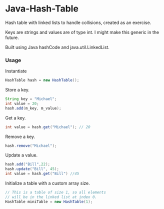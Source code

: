 Java-Hash-Table
===============

Hash table with linked lists to handle collisions, created as an exercise. 

Keys are strings and values are of type int. I might make this generic in the future. 

Built using Java hashCode and java.util.LinkedList. 

### Usage

Instantiate

~~~java
HashTable hash = new HashTable();
~~~

Store a key.

~~~java
String key = "Michael";
int value = 20;
hash.add(m_key, m_value);
~~~

Get a key.
~~~java
int value = hash.get("Michael"); // 20
~~~

Remove a key.
~~~java
hash.remove("Michael");
~~~

Update a value. 
~~~java
hash.add("Bill",22);
hash.update("Bill", 45);
int value = hash.get("Bill") //45
~~~

Initialize a table with a custom array size.
~~~java
// This is a table of size 1, so all elements
// will be in the linked list at index 0.
HashTable miniTable = new HashTable(1);
~~~
